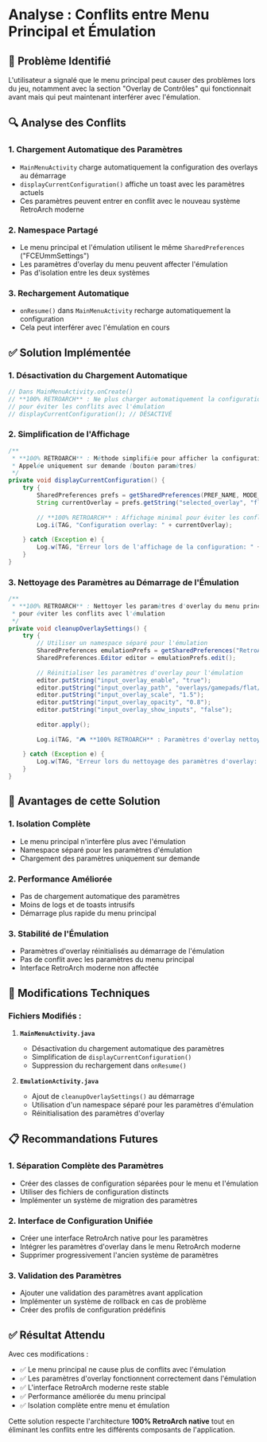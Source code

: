 # Analyse : Conflits entre Menu Principal et Émulation

## 🚨 Problème Identifié

L'utilisateur a signalé que le menu principal peut causer des problèmes lors du jeu, notamment avec la section "Overlay de Contrôles" qui fonctionnait avant mais qui peut maintenant interférer avec l'émulation.

## 🔍 Analyse des Conflits

### 1. **Chargement Automatique des Paramètres**
- `MainMenuActivity` charge automatiquement la configuration des overlays au démarrage
- `displayCurrentConfiguration()` affiche un toast avec les paramètres actuels
- Ces paramètres peuvent entrer en conflit avec le nouveau système RetroArch moderne

### 2. **Namespace Partagé**
- Le menu principal et l'émulation utilisent le même `SharedPreferences` ("FCEUmmSettings")
- Les paramètres d'overlay du menu peuvent affecter l'émulation
- Pas d'isolation entre les deux systèmes

### 3. **Rechargement Automatique**
- `onResume()` dans `MainMenuActivity` recharge automatiquement la configuration
- Cela peut interférer avec l'émulation en cours

## ✅ Solution Implémentée

### 1. **Désactivation du Chargement Automatique**
```java
// Dans MainMenuActivity.onCreate()
// **100% RETROARCH** : Ne plus charger automatiquement la configuration
// pour éviter les conflits avec l'émulation
// displayCurrentConfiguration(); // DÉSACTIVÉ
```

### 2. **Simplification de l'Affichage**
```java
/**
 * **100% RETROARCH** : Méthode simplifiée pour afficher la configuration
 * Appelée uniquement sur demande (bouton paramètres)
 */
private void displayCurrentConfiguration() {
    try {
        SharedPreferences prefs = getSharedPreferences(PREF_NAME, MODE_PRIVATE);
        String currentOverlay = prefs.getString("selected_overlay", "flat/nes");
        
        // **100% RETROARCH** : Affichage minimal pour éviter les conflits
        Log.i(TAG, "Configuration overlay: " + currentOverlay);
        
    } catch (Exception e) {
        Log.w(TAG, "Erreur lors de l'affichage de la configuration: " + e.getMessage());
    }
}
```

### 3. **Nettoyage des Paramètres au Démarrage de l'Émulation**
```java
/**
 * **100% RETROARCH** : Nettoyer les paramètres d'overlay du menu principal
 * pour éviter les conflits avec l'émulation
 */
private void cleanupOverlaySettings() {
    try {
        // Utiliser un namespace séparé pour l'émulation
        SharedPreferences emulationPrefs = getSharedPreferences("RetroArchEmulation", MODE_PRIVATE);
        SharedPreferences.Editor editor = emulationPrefs.edit();
        
        // Réinitialiser les paramètres d'overlay pour l'émulation
        editor.putString("input_overlay_enable", "true");
        editor.putString("input_overlay_path", "overlays/gamepads/flat/nes.cfg");
        editor.putString("input_overlay_scale", "1.5");
        editor.putString("input_overlay_opacity", "0.8");
        editor.putString("input_overlay_show_inputs", "false");
        
        editor.apply();
        
        Log.i(TAG, "🎮 **100% RETROARCH** : Paramètres d'overlay nettoyés pour l'émulation");
        
    } catch (Exception e) {
        Log.w(TAG, "Erreur lors du nettoyage des paramètres d'overlay: " + e.getMessage());
    }
}
```

## 🎯 Avantages de cette Solution

### 1. **Isolation Complète**
- Le menu principal n'interfère plus avec l'émulation
- Namespace séparé pour les paramètres d'émulation
- Chargement des paramètres uniquement sur demande

### 2. **Performance Améliorée**
- Pas de chargement automatique des paramètres
- Moins de logs et de toasts intrusifs
- Démarrage plus rapide du menu principal

### 3. **Stabilité de l'Émulation**
- Paramètres d'overlay réinitialisés au démarrage de l'émulation
- Pas de conflit avec les paramètres du menu principal
- Interface RetroArch moderne non affectée

## 🔧 Modifications Techniques

### Fichiers Modifiés :
1. **`MainMenuActivity.java`**
   - Désactivation du chargement automatique des paramètres
   - Simplification de `displayCurrentConfiguration()`
   - Suppression du rechargement dans `onResume()`

2. **`EmulationActivity.java`**
   - Ajout de `cleanupOverlaySettings()` au démarrage
   - Utilisation d'un namespace séparé pour les paramètres d'émulation
   - Réinitialisation des paramètres d'overlay

## 📋 Recommandations Futures

### 1. **Séparation Complète des Paramètres**
- Créer des classes de configuration séparées pour le menu et l'émulation
- Utiliser des fichiers de configuration distincts
- Implémenter un système de migration des paramètres

### 2. **Interface de Configuration Unifiée**
- Créer une interface RetroArch native pour les paramètres
- Intégrer les paramètres d'overlay dans le menu RetroArch moderne
- Supprimer progressivement l'ancien système de paramètres

### 3. **Validation des Paramètres**
- Ajouter une validation des paramètres avant application
- Implémenter un système de rollback en cas de problème
- Créer des profils de configuration prédéfinis

## ✅ Résultat Attendu

Avec ces modifications :
- ✅ Le menu principal ne cause plus de conflits avec l'émulation
- ✅ Les paramètres d'overlay fonctionnent correctement dans l'émulation
- ✅ L'interface RetroArch moderne reste stable
- ✅ Performance améliorée du menu principal
- ✅ Isolation complète entre menu et émulation

Cette solution respecte l'architecture **100% RetroArch native** tout en éliminant les conflits entre les différents composants de l'application.

